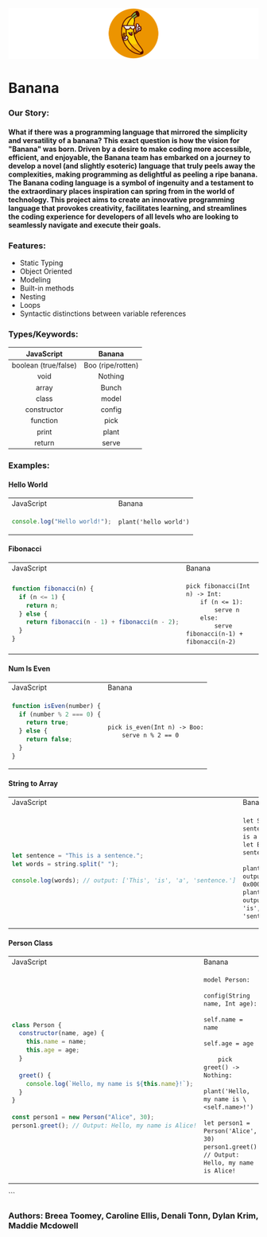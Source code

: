 ![Getting Started](./bananaLogo.png)

# Banana

### Our Story:

#### What if there was a programming language that mirrored the simplicity and versatility of a banana? This exact question is how the vision for "Banana" was born. Driven by a desire to make coding more accessible, efficient, and enjoyable, the Banana team has embarked on a journey to develop a novel (and slightly esoteric) language that truly peels away the complexities, making programming as delightful as peeling a ripe banana. The Banana coding language is a symbol of ingenuity and a testament to the extraordinary places inspiration can spring from in the world of technology. This project aims to create an innovative programming language that provokes creativity, facilitates learning, and streamlines the coding experience for developers of all levels who are looking to seamlessly navigate and execute their goals.

### Features:

- Static Typing
- Object Oriented
- Modeling
- Built-in methods
- Nesting
- Loops
- Syntactic distinctions between variable references

### Types/Keywords:

|      JavaScript      |      Banana       |
| :------------------: | :---------------: |
| boolean (true/false) | Boo (ripe/rotten) |
|         void         |      Nothing      |
|        array         |       Bunch       |
|        class         |       model       |
|     constructor      |      config       |
|       function       |       pick        |
|        print         |       plant       |
|        return        |       serve       |

### Examples:

#### Hello World

<table>
<tr>
<td> JavaScript </td> <td> Banana </td>
</tr>
<tr>
<td>

```javascript
console.log("Hello world!");
```

</td>
<td>
    
```
plant('hello world')
```

</td>
</tr>
</table>

#### Fibonacci

<table>
<tr>
<td> JavaScript </td> <td> Banana </td>
</tr>
<tr>
<td>

```javascript
function fibonacci(n) {
  if (n <= 1) {
    return n;
  } else {
    return fibonacci(n - 1) + fibonacci(n - 2);
  }
}
```

</td>
<td>
    
```
pick fibonacci(Int n) -> Int:
    if (n <= 1):
        serve n
    else:
        serve fibonacci(n-1) + fibonacci(n-2)
```

</td>
</tr>
</table>

#### Num Is Even

<table>
<tr>
<td> JavaScript </td> <td> Banana </td>
</tr>
<tr>
<td>

```javascript
function isEven(number) {
  if (number % 2 === 0) {
    return true;
  } else {
    return false;
  }
}
```

</td>
<td>
    
```
pick is_even(Int n) -> Boo:
    serve n % 2 == 0
```

</td>
</tr>
</table>

#### String to Array

<table>
<tr>
<td> JavaScript </td> <td> Banana </td>
</tr>
<tr>
<td>

```javascript
let sentence = "This is a sentence.";
let words = string.split(" ");

console.log(words); // output: ['This', 'is', 'a', 'sentence.']
```

</td>
<td>
    
```
let String sentence = 'This is a sentence.'
let Bunch words = sentence.peel(' ')

plant(words) // output: 0x00007F543210ABCD
plant(words!) // output: ['This', 'is', 'a', 'sentence.']

````

</td>
</tr>
</table>

#### Person Class
<table>
<tr>
<td> JavaScript </td> <td> Banana </td>
</tr>
<tr>
<td>

```javascript
class Person {
  constructor(name, age) {
    this.name = name;
    this.age = age;
  }

  greet() {
    console.log(`Hello, my name is ${this.name}!`);
  }
}

const person1 = new Person("Alice", 30);
person1.greet(); // Output: Hello, my name is Alice!
````

</td>
<td>
    
```
model Person:
    config(String name, Int age):
        self.name = name 
        self.age = age

    pick greet() -> Nothing:
        plant('Hello, my name is \<self.name>!')

let person1 = Person('Alice', 30)
person1.greet() // Output: Hello, my name is Alice!

```

</td>
</tr>
</table>
```

### Authors: Breea Toomey, Caroline Ellis, Denali Tonn, Dylan Krim, Maddie Mcdowell
